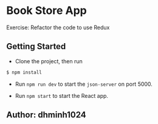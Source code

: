 # Book Store App

Exercise: Refactor the code to use Redux

## Getting Started

-   Clone the project, then run

```bash
$ npm install
```

-   Run `npm run dev` to start the `json-server` on port 5000.

-   Run `npm start` to start the React app.

## Author: dhminh1024
